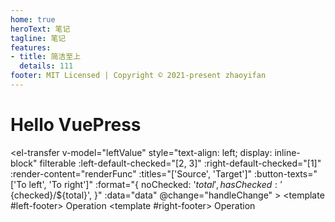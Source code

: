 ```yaml
---
home: true
heroText: 笔记
tagline: 笔记
features:
- title: 简洁至上
  details: 111
footer: MIT Licensed | Copyright © 2021-present zhaoyifan
---
```

# Hello VuePress

<aaa></aaa>
    <el-transfer
      v-model="leftValue"
      style="text-align: left; display: inline-block"
      filterable
      :left-default-checked="[2, 3]"
      :right-default-checked="[1]"
      :render-content="renderFunc"
      :titles="['Source', 'Target']"
      :button-texts="['To left', 'To right']"
      :format="{
        noChecked: '${total}',
        hasChecked: '${checked}/${total}',
      }"
      :data="data"
      @change="handleChange"
    >
      <template #left-footer>
        <el-button class="transfer-footer" size="small">Operation</el-button>
      </template>
      <template #right-footer>
        <el-button class="transfer-footer" size="small">Operation</el-button>
      </template>
    </el-transfer>

<script lang="ts">
  export default {
  data() {
    const generateData = (_) => {
      const data = []
      for (let i = 1; i <= 15; i++) {
        data.push({
          key: i,
          label: `Option ${i}`,
          disabled: i % 4 === 0,
        })
      }
      return data
    }
    return {
      data: generateData(),
      rightValue: [1],
      leftValue: [1],
      renderFunc(h, option) {
        return h('span', null, option.key, ' - ', option.label)
      },
    }
  },

  methods: {
    handleChange(value, direction, movedKeys) {
      console.log(value, direction, movedKeys)
    },
  },
  }
</script>